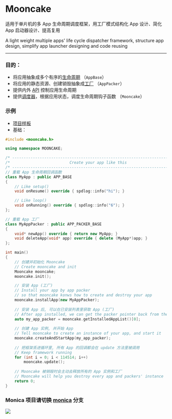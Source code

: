# Mooncake

适用于单片机的多 App 生命周期调度框架，用工厂模式结构化 App 设计、简化 App 启动器设计、提高复用

A light weight multiple apps' life cycle dispatcher framework, structure app design, simplify app launcher designing and code reusing

------

### 目的：

- 将应用抽象成多个有序的[生命周期](https://github.com/Forairaaaaa/mooncake/blob/main/src/app/app.h#L146) （`AppBase`）
- 将应用的静态资源、创建销毁抽象成[工厂](https://github.com/Forairaaaaa/mooncake/blob/main/src/app/app.h#L15) （`AppPacker`）
- 提供内外 [API](https://github.com/Forairaaaaa/mooncake/blob/main/src/app/app.h#L119) 控制应用生命周期
- 提供[调度器](https://github.com/Forairaaaaa/mooncake/blob/main/src/app/app_manager.h#L19)，根据应用状态，调度生命周期钩子函数 （`Mooncake`）

### 示例
- [项目样板](https://github.com/Forairaaaaa/app_boilerplate)
- 基础：

```cpp
#include <mooncake.h>

using namespace MOONCAKE;

/* -------------------------------------------------------------------------- */
/*                          Create your app like this                         */
/* -------------------------------------------------------------------------- */
// 重载 App 生命周期回调函数
class MyApp : public APP_BASE
{
    // Like setup()
    void onResume() override { spdlog::info("hi"); }

    // Like loop()
    void onRunning() override { spdlog::info("6"); }
};

// 重载 App 工厂
class MyAppPacker : public APP_PACKER_BASE
{
    void* newApp() override { return new MyApp; }
    void deleteApp(void* app) override { delete (MyApp*)app; }
};

int main()
{
    // 创建并初始化 Mooncake
    // Create mooncake and init
    Mooncake mooncake;
    mooncake.init();

    // 安装 App (工厂)
    // Install your app by app packer
    // so that mooncake konws how to create and destroy your app
    mooncake.installApp(new MyAppPacker);
	
    // 安装 App 后, 可以在已安装列表里获取 App (工厂)
    // After app installed, we can get the packer pointer back from the installed list
    auto my_app_packer = mooncake.getInstalledAppList()[0];
	
    // 创建 App 实例, 并开始 App
    // Tell mooncake to create an instance of your app, and start it
    mooncake.createAndStartApp(my_app_packer);
	
    // 把框架丢进循环里, 所有 App 的回调都会在 update 方法里被调用
    // Keep framework running
    for (int i = 0; i < 114514; i++)
        mooncake.update();
	
    // Mooncake 被销毁时会主动去释放所有的 App 实例和工厂
    // Mooncake will help you destroy every app and packers' instance
    return 0;
}
```

### Monica 项目请切换 [monica](https://github.com/Forairaaaaa/mooncake/tree/monica) 分支

![](https://github.com/Forairaaaaa/mooncake/blob/main/pics/note_shit.jpg?raw=true)
